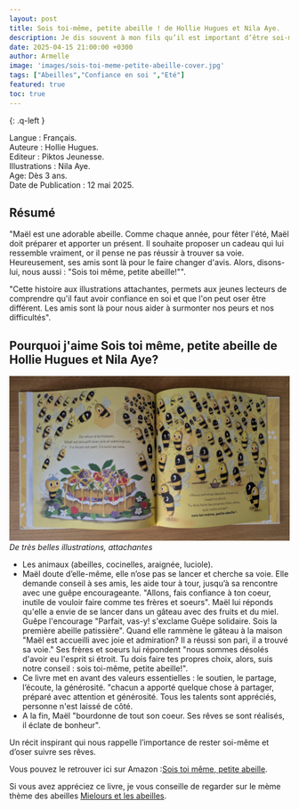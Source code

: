 ```yaml
---
layout: post
title: Sois toi-même, petite abeille ! de Hollie Hugues et Nila Aye.
description: Je dis souvent à mon fils qu’il est important d’être soi-même et d’avoir confiance en ce qu’il est. Ce livre  illustre très bien ce message.
date: 2025-04-15 21:00:00 +0300
author: Armelle
image: 'images/sois-toi-meme-petite-abeille-cover.jpg'
tags: ["Abeilles","Confiance en soi ","Eté"]
featured: true
toc: true
---
```

{: .q-left }

Langue : Français.  
Auteure : Hollie Hugues.                     
Editeur : Piktos Jeunesse.    
Illustrations : Nila Aye.  
Age: Dès 3 ans.   
Date de Publication : 12 mai 2025. 

## Résumé 

"Maël est une adorable abeille. Comme chaque année, pour fêter l'été, Maël doit préparer et apporter un présent. Il souhaite proposer un cadeau qui lui ressemble vraiment, or il pense ne pas réussir à trouver sa voie. Heureusement, ses amis sont là pour le faire changer d'avis. Alors, disons-lui, nous aussi : "Sois toi même, petite abeille!"".

"Cette histoire aux illustrations attachantes, permets aux jeunes lecteurs de comprendre qu'il faut avoir confiance en soi et que l'on peut oser être différent. Les amis sont là pour nous aider à surmonter nos peurs et nos difficultés".

## Pourquoi j'aime Sois toi même, petite abeille de Hollie Hugues et Nila Aye?

![De très belles illustrations, attachantes](images/sois-toi-meme-petite-abeille-int.jpg)
*De très belles illustrations, attachantes*
- Les animaux (abeilles, cocinelles, araignée, luciole).
- Maël doute d’elle-même, elle n’ose pas se lancer et cherche sa voie. Elle demande conseil à ses amis, les aide tour à tour, jusqu’à sa rencontre avec une guêpe encourageante. "Allons, fais confiance à ton coeur, inutile de vouloir faire comme tes frères et soeurs". Maël lui réponds qu'elle a envie de se lancer dans un gâteau avec des fruits et du miel. Guêpe l'encourage "Parfait, vas-y! s'exclame Guêpe solidaire. Sois la première abeille patissière". Quand elle rammène le gâteau à la maison "Maël est accueilli avec joie et admiration? Il a réussi son pari, il a trouvé sa voie." Ses frères et soeurs lui répondent "nous sommes désolés d'avoir eu l'esprit si étroit. Tu dois faire tes propres choix, alors, suis notre conseil : sois toi-même, petite abeille!".
- Ce livre met en avant des valeurs essentielles : le soutien, le partage, l’écoute, la générosité. "chacun a apporté quelque chose à partager, préparé avec attention et générosité. Tous les talents sont appréciés, personne n'est laissé de côté. 
-  A la fin, Maël "bourdonne de tout son coeur. Ses rêves se sont réalisés, il éclate de bonheur".

Un récit inspirant qui nous rappelle l’importance de rester soi-même et d’oser suivre ses rêves.

Vous pouvez le retrouver ici sur Amazon :[Sois toi même, petite abeille](https://amzn.to/3YNqTeN).

Si vous avez appréciez ce livre, je vous conseille de regarder sur le mème thème des abeilles [Mielours et les abeilles](https://ludichou.com/mielours-et-les-abeilles).



